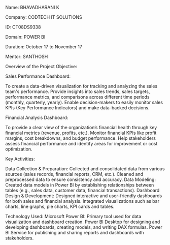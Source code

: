 Name: BHAVADHARANI K

Company: CODTECH IT SOLUTIONS

ID: CT08DS9338

Domain: POWER BI

Duration: October 17 to November 17

Mentor: SANTHOSH

Overview of the Project
Objective:

Sales Performance Dashboard:

To create a data-driven visualization for tracking and analyzing the sales team's performance.
Provide insights into sales trends, sales targets, performance metrics, and comparisons across different time periods (monthly, quarterly, yearly).
Enable decision-makers to easily monitor sales KPIs (Key Performance Indicators) and make data-backed decisions.

Financial Analysis Dashboard:

To provide a clear view of the organization’s financial health through key financial metrics (revenue, profits, etc.).
Monitor financial KPIs like profit margins, cost breakdowns, and budget performance.
Help stakeholders assess financial performance and identify areas for improvement or cost optimization.

Key Activities:

Data Collection & Preparation:
Collected and consolidated data from various sources (sales records, financial reports, CRM, etc.).
Cleaned and preprocessed data to ensure consistency and accuracy.
Data Modeling:
Created data models in Power BI by establishing relationships between tables (e.g., sales data, customer data, financial transactions).
Dashboard Design & Development:
Designed interactive and user-friendly dashboards for both sales and financial analysis.
Integrated visualizations such as bar charts, line graphs, pie charts, KPI cards and tables.

Technology Used:
Microsoft Power BI:
Primary tool used for data visualization and dashboard creation.
Power BI Desktop for designing and developing dashboards, creating models, and writing DAX formulas.
Power BI Service for publishing and sharing reports and dashboards with stakeholders.

